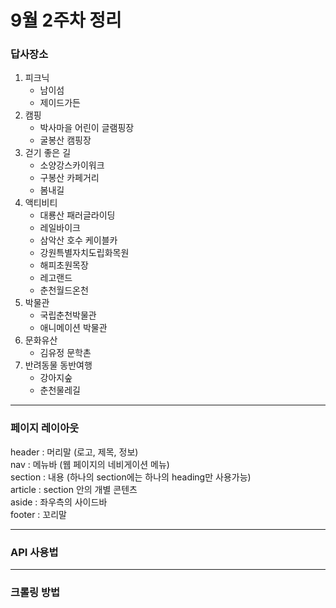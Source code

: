 # 9월 2주차 정리

### 답사장소 
  1. 피크닉
     - 남이섬
     - 제이드가든 
  2. 캠핑
     - 박사마을 어린이 글램핑장
     - 굴봉산 캠핑장
  3. 걷기 좋은 길
     - 소양강스카이워크
     - 구봉산 카페거리
     - 봄내길
  4. 액티비티
     - 대룡산 패러글라이딩
     - 레일바이크
     - 삼악산 호수 케이블카
     - 강원특별자치도립화목원
     - 해피초원목장
     - 레고랜드
     - 춘천월드온천
  5. 박물관
     - 국립춘천박물관
     - 애니메이션 박물관
  6. 문화유산
     - 김유정 문학촌
  7. 반려동물 동반여행
      - 강아지숲
      - 춘천물레길

------

### 페이지 레이아웃

  header : 머리말 (로고, 제목, 정보)  
  nav : 메뉴바 (웹 페이지의 네비게이션 메뉴)  
  section : 내용 (하나의 section에는 하나의 heading만 사용가능)  
  article : section 안의 개별 콘텐츠  
  aside : 좌우측의 사이드바  
  footer : 꼬리말  

------

### API 사용법 

------

### 크롤링 방법
